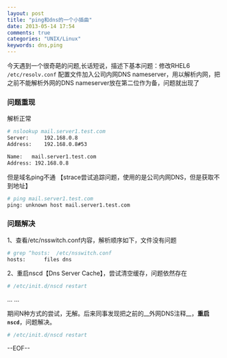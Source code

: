 ```yaml
---
layout: post
title: "ping和dns的一个小插曲"
date: 2013-05-14 17:54
comments: true
categories: "UNIX/Linux"
keywords: dns,ping
---
```


今天遇到一个很奇葩的问题,长话短说，描述下基本问题：修改RHEL6 `/etc/resolv.conf` 配置文件加入公司内网DNS nameserver，用以解析内网，把之前不能解析外网的DNS nameserver放在第二位作为备，问题就出现了

<!--more-->

### 问题重现

解析正常
``` bash
# nslookup mail.server1.test.com
Server:		192.168.0.8
Address:	192.168.0.8#53

Name:	mail.server1.test.com
Address: 192.168.0.8
```

但是域名ping不通 【strace尝试追踪问题，使用的是公司内网DNS，但是获取不到地址】
``` bash
# ping mail.server1.test.com
ping: unknown host mail.server1.test.com
```

### 问题解决

1、查看/etc/nsswitch.conf内容，解析顺序如下，文件没有问题
``` bash
# grep ^hosts:  /etc/nsswitch.conf 
hosts:      files dns
```

2、重启nscd【Dns Server Cache】，尝试清空缓存，问题依然存在
``` bash 
# /etc/init.d/nscd restart
```

... ... 

期间N种方式的尝试，无解。后来同事发现把之前的__外网DNS注释__，__重启`nscd`__，问题解决。
``` bash
# /etc/init.d/nscd restart
```

--EOF--